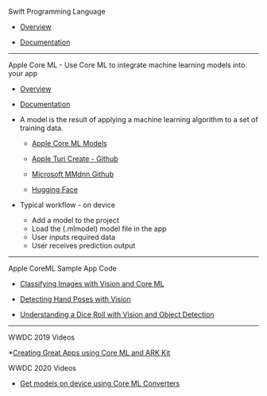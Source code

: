 Swift Programming Language

* [Overview](https://developer.apple.com/swift/)

* [Documentation](https://docs.swift.org/swift-book/documentation/the-swift-programming-language/)

- - - -

Apple Core ML - Use Core ML to integrate machine learning models into your app
  
* [Overview](https://developer.apple.com/machine-learning/core-ml/)
  
* [Documentation](https://developer.apple.com/documentation/coreml)
    
* A model is the result of applying a machine learning algorithm to a set of training data.

  * [Apple Core ML Models](https://developer.apple.com/machine-learning/models/)
 
  * [Apple Turi Create - Github](https://github.com/apple/turicreate)
 
  * [Microsoft MMdnn Github](https://github.com/microsoft/MMdnn)
 
  * [Hugging Face](https://huggingface.co)

* Typical workflow - on device
  * Add a model to the project
  * Load the (.mlmodel) model file in the app
  * User inputs required data
  * User receives prediction output
    
- - - -

Apple CoreML Sample App Code

* [Classifying Images with Vision and Core ML](https://developer.apple.com/documentation/vision/classifying_images_with_vision_and_core_ml)

* [Detecting Hand Poses with Vision](https://developer.apple.com/documentation/vision/detecting_hand_poses_with_vision)

* [Understanding a Dice Roll with Vision and Object Detection](https://developer.apple.com/documentation/coreml/model_integration_samples/understanding_a_dice_roll_with_vision_and_object_detection)

- - - -

WWDC 2019 Videos

*[Creating Great Apps using Core ML and ARK Kit](https://developer.apple.com/wwdc19/228)

WWDC 2020 Videos

* [Get models on device using Core ML Converters](https://developer.apple.com/videos/play/wwdc2020/10153/) 
